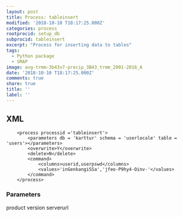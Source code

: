 ```yaml
---
layout: post
title: Process: tableinsert
modified: '2018-10-10 T18:17:25.000Z'
categories: process
rootprocid: setup_db
subprocid: tableinsert
excerpt: "Process for inserting data to tables"
tags:
  - Python package
  - SMAP
image: avg-trmm-3b43v7-precip_3B43_trmm_2001-2016_A
date: '2018-10-10 T18:17:25.000Z'
comments: true
share: true
title: ''
label: ''
---
```


## XML
```
	<process processid ='tableinsert'>
		<parameters db = 'karttur' schema = 'userlocale' table = 'users'></parameters>
		<overwrite>Y</overwrite>
		<delete>N</delete>
		<command>
			<columns>userid,userpswd</columns>  
			<values>'inGenkangiSSa','jfeo-P9hy4-Oinv-'</values>
		</command>
	</process>
```

### Parameters

product
version
serverurl
